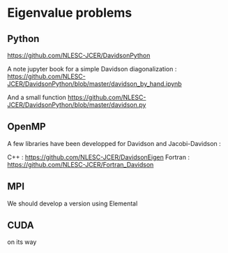 # Eigenvalue problems

## Python 
https://github.com/NLESC-JCER/DavidsonPython

A note jupyter book for a simple Davidson diagonalization :
https://github.com/NLESC-JCER/DavidsonPython/blob/master/davidson_by_hand.ipynb

And a small function 
https://github.com/NLESC-JCER/DavidsonPython/blob/master/davidson.py

## OpenMP 

A few libraries have been developped for Davidson and Jacobi-Davidson :

C++ : https://github.com/NLESC-JCER/DavidsonEigen
Fortran : https://github.com/NLESC-JCER/Fortran_Davidson

## MPI

We should develop a version using Elemental

## CUDA

on its way
